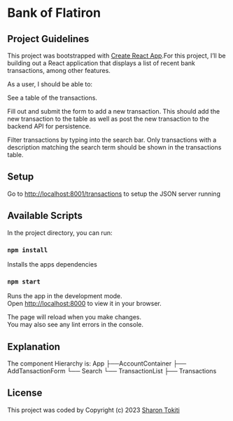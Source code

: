 # Bank of Flatiron

## Project Guidelines
This project was bootstrapped with [Create React App](https://github.com/facebook/create-react-app).For this project, I’ll be building out a React application that displays a list of recent bank transactions, among other features.

As a user, I should be able to:

See a table of the transactions.

Fill out and submit the form to add a new transaction. This should add the new transaction to the table as well as post the new transaction to the backend API for persistence.

Filter transactions by typing into the search bar. Only transactions with a description matching the search term should be shown in the transactions table.

## Setup

Go to [http://localhost:8001/transactions](http://localhost:8001/transactions) to setup the JSON server running


## Available Scripts

In the project directory, you can run:

### `npm install`

Installs  the apps dependencies 

### `npm start`

Runs the app in the development mode.\
Open [http://localhost:8000](http://localhost:8000) to view it in your browser.

The page will reload when you make changes.\
You may also see any lint errors in the console.

## Explanation

The component Hierarchy is:
App ├──AccountContainer ├── AddTansactionForm └── Search └── TransactionList ├── Transactions


## License

This project was coded by Copyright (c) 2023 [Sharon Tokiti](https://github.com/mshekerotokiti)


